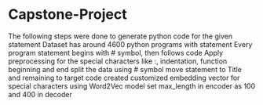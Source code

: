 # Capstone-Project
The following steps were done to generate python code for the given statement
    Dataset has around 4600 python programs with statement
    Every program statement begins with # symbol, then follows code
    Apply preprocessing for the special characters like :, indentation, function beginning and end
    split the data using # symbol
    move statement to Title and remaining to target code
    created customized embedding vector for special characters using Word2Vec model
    set max_length in encoder as 100 and 400 in decoder
